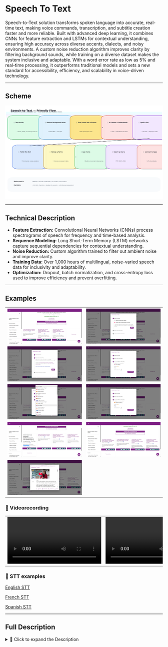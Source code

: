 # Speech To Text

Speech-to-Text solution transforms spoken language into accurate, real-time text, making voice commands, transcription, and subtitle creation faster and more reliable. Built with advanced deep learning, it combines CNNs for feature extraction and LSTMs for contextual understanding, ensuring high accuracy across diverse accents, dialects, and noisy environments. A custom noise reduction algorithm improves clarity by filtering background sounds, while training on a diverse dataset makes the system inclusive and adaptable. With a word error rate as low as 5% and real-time processing, it outperforms traditional models and sets a new standard for accessibility, efficiency, and scalability in voice-driven technology.

---

## Scheme

<img src="./img/img-1.png" alt="Scheme">

---

## Technical Description
- **Feature Extraction:** Convolutional Neural Networks (CNNs) process spectrograms of speech for frequency and time-based analysis.
- **Sequence Modeling:** Long Short-Term Memory (LSTM) networks capture sequential dependencies for contextual understanding.
- **Noise Reduction:** Custom algorithm trained to filter out ambient noise and improve clarity.
- **Training Data:** Over 1,000 hours of multilingual, noise-varied speech data for inclusivity and adaptability.
- **Optimization:** Dropout, batch normalization, and cross-entropy loss used to improve efficiency and prevent overfitting.

---

## Examples

<table>
    <tbody>
        <tr>
            <td><img src="./img/img-2.png" alt="image"></td>
            <td><img src="./img/img-3.png" alt="image"></td>
        </tr>
        <tr>
            <td><img src="./img/img-4.png" alt="image"></td>
            <td><img src="./img/img-5.png" alt="image"></td>
        </tr>
        <tr>
            <td><img src="./img/img-6.png" alt="image"></td>
            <td><img src="./img/img-7.png" alt="image"></td>
        </tr>
        <tr>
            <td><img src="./img/img-8.png" alt="image"></td>
            <td><img src="./img/img-9.png" alt="image"></td>
        </tr>
        <tr>
            <td><img src="./img/img-10.png" alt="image"></td>
            <td></td>
        </tr>
    </tbody>
</table>

### 🎥 Videorecording

<table>
    <tbody>
        <tr>
            <td>
                <video src="https://github.com/user-attachments/assets/97b80537-397f-40f6-84e1-6efc7742e9c8" controls preload>
                    Your browser does not support the video tag.
                </video>
            </td>
            <td>
                <video src="https://github.com/user-attachments/assets/45b63799-0c56-4d17-bb1b-3f21c0850fac" controls preload>
                    Your browser does not support the video tag.
                </video>
            </td>
        </tr>
    </tbody>
</table>

### 📖 STT examples

[English STT](./example/English_STT.md)

[French STT](./example/French_STT.md)

[Spanish STT](./example/Spanish_STT.md)

---

## Full Description

<details>
<summary>📖 Click to expand the Description</summary>

### Problem
Human speech is diverse, influenced by accents, dialects, and noisy environments. Traditional systems often fail to achieve consistent accuracy, creating barriers for non-native speakers, regional dialects, and noisy workplaces.

### Solution
- **Hybrid Model:** CNNs for audio feature extraction + LSTMs for contextual sequence modeling.
- **Noise Filtering:** Dedicated algorithm to separate speech from noise, enhancing clarity.
- **Adaptability:** Trained on multilingual datasets with diverse accents and noise conditions.
- **Performance:** Achieves real-time transcription with low word error rate.

### Process
1. **Data Collection & Preprocessing:** Gathered large, diverse dataset and normalized audio.
2. **Feature Extraction:** Converted speech signals into spectrograms using STFT.
3. **Sequence Modeling:** LSTMs processed extracted features for phrase-level accuracy.
4. **Noise Reduction:** Custom algorithm learned from labeled datasets of speech vs. noise.
5. **Training & Optimization:** Applied cross-entropy loss, dropout, and batch normalization.

---

## Achievements
- **Accuracy:** Reduced WER to **5%** (vs industry average 10–15%).
- **Speed:** Real-time transcription with avg. **0.5 sec** per sentence.
- **Noise Handling:** Improved signal-to-noise ratio by **20 dB**.
- **Accent Adaptability:** Effective across **20+ accents and dialects**.
- **Dataset:** Trained on **1,000+ hours** of multilingual, noise-varied speech.

---

## Future Improvements & Scope
- **Transformer Architectures:** For improved contextual understanding.
- **Advanced Noise Cancellation:** Deep neural networks for adaptive filtering.
- **Personalization:** Online learning for adapting to user voices.
- **Mobile Optimization:** Energy-efficient deployment on IoT and mobile devices.
- **Global Expansion:** Support for more languages and dialects.
- **Privacy:** Federated learning for secure and private voice data processing.

---

## References
1. [Deep Speech: Scaling up end-to-end speech recognition](https://arxiv.org/abs/1412.5567)
2. [WaveNet: A Generative Model for Raw Audio](https://arxiv.org/abs/1609.03499)
3. [SpecAugment: A Simple Data Augmentation Method for Automatic Speech Recognition](https://arxiv.org/abs/1904.08779)
4. [Attention Is All You Need](https://arxiv.org/abs/1706.03762)
5. [Improving Noise Robustness of ASR via Parallel Data and Teacher-student Learning](https://arxiv.org/abs/1904.04100)
6. [Listening to Each Other: A Multilingual Dataset for Distant Speech Recognition](https://arxiv.org/abs/2006.13979)
7. [Federated Learning for Mobile Keyboard Prediction](https://arxiv.org/abs/1811.03604)  

</details>
